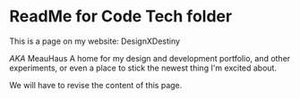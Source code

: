 # ReadMe for Code Tech folder
This is a page on my website: DesignXDestiny

*AKA* MeauHaus
A home for my design and development portfolio, 
and other experiments, or even a place to stick the newest thing I'm excited about.

We will have to revise the content of this page. 
